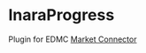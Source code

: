 # InaraProgress

Plugin for EDMC  [Market Connector](https://github.com/EDCD/EDMarketConnector/wiki)




